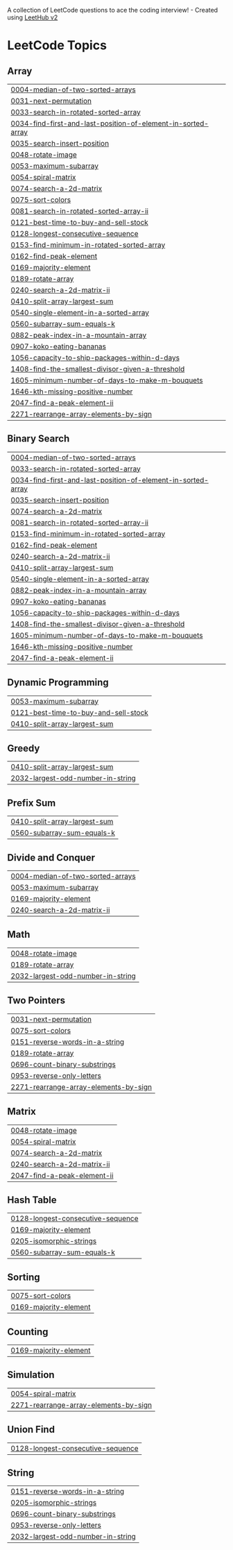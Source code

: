 A collection of LeetCode questions to ace the coding interview! - Created using [LeetHub v2](https://github.com/arunbhardwaj/LeetHub-2.0)
<!---LeetCode Topics Start-->
# LeetCode Topics
## Array
|  |
| ------- |
| [0004-median-of-two-sorted-arrays](https://github.com/iamdhruvsaini/Leetcode/tree/master/0004-median-of-two-sorted-arrays) |
| [0031-next-permutation](https://github.com/iamdhruvsaini/Leetcode/tree/master/0031-next-permutation) |
| [0033-search-in-rotated-sorted-array](https://github.com/iamdhruvsaini/Leetcode/tree/master/0033-search-in-rotated-sorted-array) |
| [0034-find-first-and-last-position-of-element-in-sorted-array](https://github.com/iamdhruvsaini/Leetcode/tree/master/0034-find-first-and-last-position-of-element-in-sorted-array) |
| [0035-search-insert-position](https://github.com/iamdhruvsaini/Leetcode/tree/master/0035-search-insert-position) |
| [0048-rotate-image](https://github.com/iamdhruvsaini/Leetcode/tree/master/0048-rotate-image) |
| [0053-maximum-subarray](https://github.com/iamdhruvsaini/Leetcode/tree/master/0053-maximum-subarray) |
| [0054-spiral-matrix](https://github.com/iamdhruvsaini/Leetcode/tree/master/0054-spiral-matrix) |
| [0074-search-a-2d-matrix](https://github.com/iamdhruvsaini/Leetcode/tree/master/0074-search-a-2d-matrix) |
| [0075-sort-colors](https://github.com/iamdhruvsaini/Leetcode/tree/master/0075-sort-colors) |
| [0081-search-in-rotated-sorted-array-ii](https://github.com/iamdhruvsaini/Leetcode/tree/master/0081-search-in-rotated-sorted-array-ii) |
| [0121-best-time-to-buy-and-sell-stock](https://github.com/iamdhruvsaini/Leetcode/tree/master/0121-best-time-to-buy-and-sell-stock) |
| [0128-longest-consecutive-sequence](https://github.com/iamdhruvsaini/Leetcode/tree/master/0128-longest-consecutive-sequence) |
| [0153-find-minimum-in-rotated-sorted-array](https://github.com/iamdhruvsaini/Leetcode/tree/master/0153-find-minimum-in-rotated-sorted-array) |
| [0162-find-peak-element](https://github.com/iamdhruvsaini/Leetcode/tree/master/0162-find-peak-element) |
| [0169-majority-element](https://github.com/iamdhruvsaini/Leetcode/tree/master/0169-majority-element) |
| [0189-rotate-array](https://github.com/iamdhruvsaini/Leetcode/tree/master/0189-rotate-array) |
| [0240-search-a-2d-matrix-ii](https://github.com/iamdhruvsaini/Leetcode/tree/master/0240-search-a-2d-matrix-ii) |
| [0410-split-array-largest-sum](https://github.com/iamdhruvsaini/Leetcode/tree/master/0410-split-array-largest-sum) |
| [0540-single-element-in-a-sorted-array](https://github.com/iamdhruvsaini/Leetcode/tree/master/0540-single-element-in-a-sorted-array) |
| [0560-subarray-sum-equals-k](https://github.com/iamdhruvsaini/Leetcode/tree/master/0560-subarray-sum-equals-k) |
| [0882-peak-index-in-a-mountain-array](https://github.com/iamdhruvsaini/Leetcode/tree/master/0882-peak-index-in-a-mountain-array) |
| [0907-koko-eating-bananas](https://github.com/iamdhruvsaini/Leetcode/tree/master/0907-koko-eating-bananas) |
| [1056-capacity-to-ship-packages-within-d-days](https://github.com/iamdhruvsaini/Leetcode/tree/master/1056-capacity-to-ship-packages-within-d-days) |
| [1408-find-the-smallest-divisor-given-a-threshold](https://github.com/iamdhruvsaini/Leetcode/tree/master/1408-find-the-smallest-divisor-given-a-threshold) |
| [1605-minimum-number-of-days-to-make-m-bouquets](https://github.com/iamdhruvsaini/Leetcode/tree/master/1605-minimum-number-of-days-to-make-m-bouquets) |
| [1646-kth-missing-positive-number](https://github.com/iamdhruvsaini/Leetcode/tree/master/1646-kth-missing-positive-number) |
| [2047-find-a-peak-element-ii](https://github.com/iamdhruvsaini/Leetcode/tree/master/2047-find-a-peak-element-ii) |
| [2271-rearrange-array-elements-by-sign](https://github.com/iamdhruvsaini/Leetcode/tree/master/2271-rearrange-array-elements-by-sign) |
## Binary Search
|  |
| ------- |
| [0004-median-of-two-sorted-arrays](https://github.com/iamdhruvsaini/Leetcode/tree/master/0004-median-of-two-sorted-arrays) |
| [0033-search-in-rotated-sorted-array](https://github.com/iamdhruvsaini/Leetcode/tree/master/0033-search-in-rotated-sorted-array) |
| [0034-find-first-and-last-position-of-element-in-sorted-array](https://github.com/iamdhruvsaini/Leetcode/tree/master/0034-find-first-and-last-position-of-element-in-sorted-array) |
| [0035-search-insert-position](https://github.com/iamdhruvsaini/Leetcode/tree/master/0035-search-insert-position) |
| [0074-search-a-2d-matrix](https://github.com/iamdhruvsaini/Leetcode/tree/master/0074-search-a-2d-matrix) |
| [0081-search-in-rotated-sorted-array-ii](https://github.com/iamdhruvsaini/Leetcode/tree/master/0081-search-in-rotated-sorted-array-ii) |
| [0153-find-minimum-in-rotated-sorted-array](https://github.com/iamdhruvsaini/Leetcode/tree/master/0153-find-minimum-in-rotated-sorted-array) |
| [0162-find-peak-element](https://github.com/iamdhruvsaini/Leetcode/tree/master/0162-find-peak-element) |
| [0240-search-a-2d-matrix-ii](https://github.com/iamdhruvsaini/Leetcode/tree/master/0240-search-a-2d-matrix-ii) |
| [0410-split-array-largest-sum](https://github.com/iamdhruvsaini/Leetcode/tree/master/0410-split-array-largest-sum) |
| [0540-single-element-in-a-sorted-array](https://github.com/iamdhruvsaini/Leetcode/tree/master/0540-single-element-in-a-sorted-array) |
| [0882-peak-index-in-a-mountain-array](https://github.com/iamdhruvsaini/Leetcode/tree/master/0882-peak-index-in-a-mountain-array) |
| [0907-koko-eating-bananas](https://github.com/iamdhruvsaini/Leetcode/tree/master/0907-koko-eating-bananas) |
| [1056-capacity-to-ship-packages-within-d-days](https://github.com/iamdhruvsaini/Leetcode/tree/master/1056-capacity-to-ship-packages-within-d-days) |
| [1408-find-the-smallest-divisor-given-a-threshold](https://github.com/iamdhruvsaini/Leetcode/tree/master/1408-find-the-smallest-divisor-given-a-threshold) |
| [1605-minimum-number-of-days-to-make-m-bouquets](https://github.com/iamdhruvsaini/Leetcode/tree/master/1605-minimum-number-of-days-to-make-m-bouquets) |
| [1646-kth-missing-positive-number](https://github.com/iamdhruvsaini/Leetcode/tree/master/1646-kth-missing-positive-number) |
| [2047-find-a-peak-element-ii](https://github.com/iamdhruvsaini/Leetcode/tree/master/2047-find-a-peak-element-ii) |
## Dynamic Programming
|  |
| ------- |
| [0053-maximum-subarray](https://github.com/iamdhruvsaini/Leetcode/tree/master/0053-maximum-subarray) |
| [0121-best-time-to-buy-and-sell-stock](https://github.com/iamdhruvsaini/Leetcode/tree/master/0121-best-time-to-buy-and-sell-stock) |
| [0410-split-array-largest-sum](https://github.com/iamdhruvsaini/Leetcode/tree/master/0410-split-array-largest-sum) |
## Greedy
|  |
| ------- |
| [0410-split-array-largest-sum](https://github.com/iamdhruvsaini/Leetcode/tree/master/0410-split-array-largest-sum) |
| [2032-largest-odd-number-in-string](https://github.com/iamdhruvsaini/Leetcode/tree/master/2032-largest-odd-number-in-string) |
## Prefix Sum
|  |
| ------- |
| [0410-split-array-largest-sum](https://github.com/iamdhruvsaini/Leetcode/tree/master/0410-split-array-largest-sum) |
| [0560-subarray-sum-equals-k](https://github.com/iamdhruvsaini/Leetcode/tree/master/0560-subarray-sum-equals-k) |
## Divide and Conquer
|  |
| ------- |
| [0004-median-of-two-sorted-arrays](https://github.com/iamdhruvsaini/Leetcode/tree/master/0004-median-of-two-sorted-arrays) |
| [0053-maximum-subarray](https://github.com/iamdhruvsaini/Leetcode/tree/master/0053-maximum-subarray) |
| [0169-majority-element](https://github.com/iamdhruvsaini/Leetcode/tree/master/0169-majority-element) |
| [0240-search-a-2d-matrix-ii](https://github.com/iamdhruvsaini/Leetcode/tree/master/0240-search-a-2d-matrix-ii) |
## Math
|  |
| ------- |
| [0048-rotate-image](https://github.com/iamdhruvsaini/Leetcode/tree/master/0048-rotate-image) |
| [0189-rotate-array](https://github.com/iamdhruvsaini/Leetcode/tree/master/0189-rotate-array) |
| [2032-largest-odd-number-in-string](https://github.com/iamdhruvsaini/Leetcode/tree/master/2032-largest-odd-number-in-string) |
## Two Pointers
|  |
| ------- |
| [0031-next-permutation](https://github.com/iamdhruvsaini/Leetcode/tree/master/0031-next-permutation) |
| [0075-sort-colors](https://github.com/iamdhruvsaini/Leetcode/tree/master/0075-sort-colors) |
| [0151-reverse-words-in-a-string](https://github.com/iamdhruvsaini/Leetcode/tree/master/0151-reverse-words-in-a-string) |
| [0189-rotate-array](https://github.com/iamdhruvsaini/Leetcode/tree/master/0189-rotate-array) |
| [0696-count-binary-substrings](https://github.com/iamdhruvsaini/Leetcode/tree/master/0696-count-binary-substrings) |
| [0953-reverse-only-letters](https://github.com/iamdhruvsaini/Leetcode/tree/master/0953-reverse-only-letters) |
| [2271-rearrange-array-elements-by-sign](https://github.com/iamdhruvsaini/Leetcode/tree/master/2271-rearrange-array-elements-by-sign) |
## Matrix
|  |
| ------- |
| [0048-rotate-image](https://github.com/iamdhruvsaini/Leetcode/tree/master/0048-rotate-image) |
| [0054-spiral-matrix](https://github.com/iamdhruvsaini/Leetcode/tree/master/0054-spiral-matrix) |
| [0074-search-a-2d-matrix](https://github.com/iamdhruvsaini/Leetcode/tree/master/0074-search-a-2d-matrix) |
| [0240-search-a-2d-matrix-ii](https://github.com/iamdhruvsaini/Leetcode/tree/master/0240-search-a-2d-matrix-ii) |
| [2047-find-a-peak-element-ii](https://github.com/iamdhruvsaini/Leetcode/tree/master/2047-find-a-peak-element-ii) |
## Hash Table
|  |
| ------- |
| [0128-longest-consecutive-sequence](https://github.com/iamdhruvsaini/Leetcode/tree/master/0128-longest-consecutive-sequence) |
| [0169-majority-element](https://github.com/iamdhruvsaini/Leetcode/tree/master/0169-majority-element) |
| [0205-isomorphic-strings](https://github.com/iamdhruvsaini/Leetcode/tree/master/0205-isomorphic-strings) |
| [0560-subarray-sum-equals-k](https://github.com/iamdhruvsaini/Leetcode/tree/master/0560-subarray-sum-equals-k) |
## Sorting
|  |
| ------- |
| [0075-sort-colors](https://github.com/iamdhruvsaini/Leetcode/tree/master/0075-sort-colors) |
| [0169-majority-element](https://github.com/iamdhruvsaini/Leetcode/tree/master/0169-majority-element) |
## Counting
|  |
| ------- |
| [0169-majority-element](https://github.com/iamdhruvsaini/Leetcode/tree/master/0169-majority-element) |
## Simulation
|  |
| ------- |
| [0054-spiral-matrix](https://github.com/iamdhruvsaini/Leetcode/tree/master/0054-spiral-matrix) |
| [2271-rearrange-array-elements-by-sign](https://github.com/iamdhruvsaini/Leetcode/tree/master/2271-rearrange-array-elements-by-sign) |
## Union Find
|  |
| ------- |
| [0128-longest-consecutive-sequence](https://github.com/iamdhruvsaini/Leetcode/tree/master/0128-longest-consecutive-sequence) |
## String
|  |
| ------- |
| [0151-reverse-words-in-a-string](https://github.com/iamdhruvsaini/Leetcode/tree/master/0151-reverse-words-in-a-string) |
| [0205-isomorphic-strings](https://github.com/iamdhruvsaini/Leetcode/tree/master/0205-isomorphic-strings) |
| [0696-count-binary-substrings](https://github.com/iamdhruvsaini/Leetcode/tree/master/0696-count-binary-substrings) |
| [0953-reverse-only-letters](https://github.com/iamdhruvsaini/Leetcode/tree/master/0953-reverse-only-letters) |
| [2032-largest-odd-number-in-string](https://github.com/iamdhruvsaini/Leetcode/tree/master/2032-largest-odd-number-in-string) |
<!---LeetCode Topics End-->